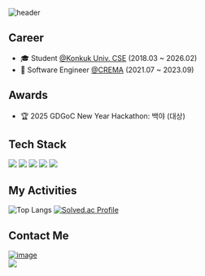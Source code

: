 

<div>
  
  <!--Header-->
  ![header](https://capsule-render.vercel.app/api?type=blur&color=gradient&height=300&fontColor=d6ace6&section=header&text=KiHoon's&nbsp;Github)
  
</div>

<div>
  <!--Body-->

  ## Career
  - 🎓 Student [@Konkuk Univ. CSE](https://www.konkuk.ac.kr/konkuk/index.do) (2018.03 ~ 2026.02)
  - 💼 Software Engineer [@CREMA](https://www.cre.ma) (2021.07 ~ 2023.09)

  ## Awards
  - 🏆 2025 GDGoC New Year Hackathon: 백야 (대상)

  ## Tech Stack
  <img src="https://img.shields.io/badge/java-007396?style=for-the-badge&logo=OpenJDK&logoColor=white">
  <img src="https://img.shields.io/badge/springboot-6DB33F?style=for-the-badge&logo=springboot&logoColor=white">
  <img src="https://img.shields.io/badge/Ruby-CC342D?style=for-the-badge&logo=Ruby&logoColor=white">
  <img src="https://img.shields.io/badge/Rails-D30001?style=for-the-badge&logo=RubyonRails&logoColor=white">
  <img src="https://img.shields.io/badge/JavaScript-F7DF1E?style=for-the-badge&logo=JavaScript&logoColor=white">
  

  ## My Activities
 
  <!--[![Top Langs](https://github-readme-stats.vercel.app/api/top-langs/?username=sudo-Terry&layout=pie)](https://github.com/sudo-Terry/github-readme-stats)-->
  ![Top Langs](https://github-readme-stats.vercel.app/api/top-langs/?username=sudo-Terry&layout=compact)
  [![Solved.ac Profile](http://mazassumnida.wtf/api/v2/generate_badge?boj=rlgnsdl0510)](https://solved.ac/rlgnsdl0510/)


  ## Contact Me
  [![image](https://img.shields.io/badge/LinkedIn-0077B5?style=for-the-badge&logo=linkedin&logoColor=white)](https://www.linkedin.com/in/kihoon-kim-a40902251/)
  <br/>
  <a href="mailto:contact.terrykim@gmail.com"><img src="https://img.shields.io/badge/Gmail-d14836?style=flat-square&logo=Gmail&logoColor=white&link=contact.terrykim@gmail.com"/></a>

</div>
